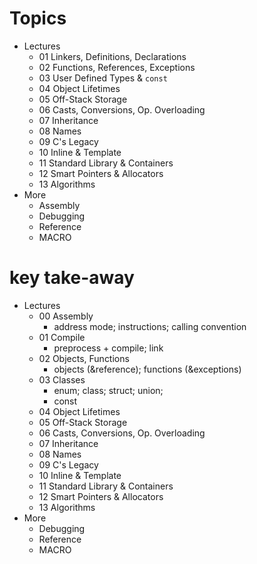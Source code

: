 Topics
======
* Lectures
    * 01 Linkers, Definitions, Declarations
    * 02 Functions, References, Exceptions
    * 03 User Defined Types & `const`
    * 04 Object Lifetimes
    * 05 Off-Stack Storage
    * 06 Casts, Conversions, Op. Overloading
    * 07 Inheritance
    * 08 Names
    * 09 C's Legacy
    * 10 Inline & Template
    * 11 Standard Library & Containers
    * 12 Smart Pointers & Allocators
    * 13 Algorithms
* More
    * Assembly
    * Debugging
    * Reference
    * MACRO

key take-away
=============
* Lectures
    * 00 Assembly
        * address mode; instructions; calling convention
    * 01 Compile
        * preprocess + compile; link
    * 02 Objects, Functions
        * objects (&reference); functions (&exceptions)
    * 03 Classes
        * enum; class; struct; union; 
        * const
    * 04 Object Lifetimes
    * 05 Off-Stack Storage
    * 06 Casts, Conversions, Op. Overloading
    * 07 Inheritance
    * 08 Names
    * 09 C's Legacy
    * 10 Inline & Template
    * 11 Standard Library & Containers
    * 12 Smart Pointers & Allocators
    * 13 Algorithms
* More
    * Debugging
    * Reference
    * MACRO